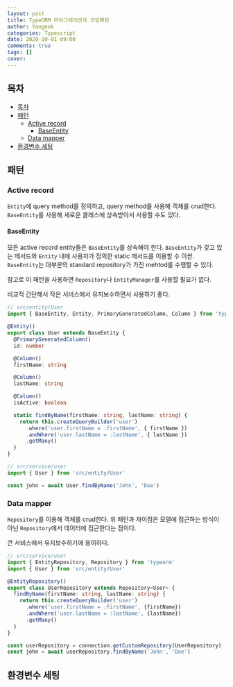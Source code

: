 ```yaml
---
layout: post
title: TypeORM 마이그레이션과 코딩패턴
author: Yangeok
categories: Typescript
date: 2020-10-01 09:00
comments: true
tags: []
cover:
---
```


## 목차
- [목차](#목차)
- [패턴](#패턴)
  - [Active record](#active-record)
    - [BaseEntity](#baseentity)
  - [Data mapper](#data-mapper)
- [환경변수 세팅](#환경변수-세팅)

## 패턴

### Active record
`Entity`에 query method를 정의하고, query method를 사용해 객체를 crud한다. 
`BaseEntity`를 사용해 새로운 클래스에 상속받아서 사용할 수도 있다.

#### BaseEntity
모든 active record entity들은 `BaseEntity`를 상속해야 한다. `BaseEntity`가 갖고 있는 메서드와 `Entity` 내에 사용자가 정의한 static 메서드를 이용할 수 이싿. `BaseEntity`는 대부분의 standard repository가 가진 mehtod를 수행할 수 있다. 

참고로 이 패턴을 사용하면 `Repository`나 `EntityManager`를 사용할 필요가 없다.

비교적 간단해서 작은 서비스에서 유지보수하면서 사용하기 좋다.

```ts
// src/entity/User
import { BaseEntity, Entity, PrimaryGeneratedColumn, Column } from 'typeorm'

@Entity()
export class User extends BaseEntity {
  @PrimaryGeneratedColumn()
  id: number

  @Column()
  firstName: string

  @Column()
  lastName: string

  @Column()
  isActive: boolean

  static findByName(firstName: string, lastName: string) {
    return this.createQueryBuilder('user')
      .where('user.firstName = :firstName', { firstName })
      .andWhere('user.lastName = :lastName', { lastName })
      .getMany()
  }
}

// src/service/user
import { User } from 'src/entity/User'

const john = await User.findByName('John', 'Doe')
```

### Data mapper
`Repository`를 이용해 객체를 crud한다. 위 패턴과 차이점은 모델에 접근하는 방식이 아닌 `Repository`에서 데이터에 접근한다는 점이다.

큰 서비스에서 유지보수하기에 용이하다.


```ts
// src/service/user
import { EntityRepository, Repository } from 'typeorm'
import { User } from 'src/entity/User'

@EntityRepository()
export class UserRepository extends Repository<User> {
  findByName(firstName: string, lastName: string) {
    return this.createQueryBuilder('user')
      .where('user.firstName = :firstName', {firstName})
      .andWhere('user.lastName = :lastName', {lastName})
      .getMany()
  }
}

const userRepository = connection.getCustomRepository(UserRepository)
const john = await userRepository.findByName('John', 'Doe')
```

## 환경변수 세팅